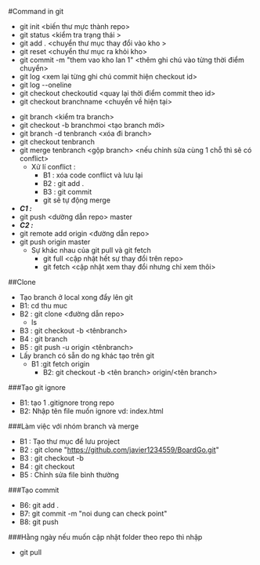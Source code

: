#Command in git 
- git init <biến thư mực thành repo>
- git status <kiểm tra trạng thái >
- git add . <chuyển thư mục thay đổi vào kho >
- git reset <chuyển thư mục ra khỏi kho>
- git commit -m "them vao kho lan 1" <thêm ghi chú vào từng thời điểm chuyển>
- git log <xem lại từng ghi chú commit hiện checkout id>
- git log --oneline 
- git checkout checkoutid <quay lại thời điểm commit theo id>
- git checkout branchname <chuyển về hiện tại>


+ git branch <kiểm tra branch>
+ git checkout -b branchmoi <tạo branch mới>
+ git branch -d tenbranch <xóa đi branch>
+ git checkout tenbranch  <di chuyen branch>
+ git merge tenbranch <gộp branch> <nếu chỉnh sửa cùng 1 chỗ thì sẽ có conflict>
    - Xử lí conflict :  
        + B1 : xóa code conflict và lưu lại
        + B2 : git add .
        + B3 : git commit 
        + git sẽ tự động merge
+ ***C1 :***
+ git push <dường dẫn repo> master
+ ***C2 :***
+ git remote add origin <đường dẫn repo>
+ git push origin master
    - Sự khác nhau của git pull và git fetch
        + git full <cập nhật hết sự thay đổi trên repo>
        + git fetch <cập nhật xem thay đổi nhưng chỉ xem thôi>

##Clone
- Tạo branch ở local xong đẩy lên git
- B1: cd thu muc
- B2 : git clone <đường dẫn repo>
    + ls <kiem tra thu muc>
- B3 : git checkout -b <tênbranch>
- B4 : git branch
- B5 : git push -u origin <tênbranch>
- Lấy branch có sẵn do ng khác tạo trên git
  - B1 :git fetch origin   
    - B2: git checkout -b <tên branch> origin/<tên branch>

###Tạo git ignore
- B1: tạo 1 .gitignore trong repo
- B2: Nhập tên file muốn ignore vd: index.html

###Làm việc với nhóm branch và merge
- B1 : Tạo thư mục để lưu project
- B2 : git clone "https://github.com/javier1234559/BoardGo.git"
- B3 : git checkout -b <hung>
- B4 : git checkout <hung>
- B5 : Chỉnh sửa file bình thường

###Tạo commit

- B6: git add .
- B7: git commit -m "noi dung can check point"
- B8: git push

###Hằng ngày nếu muốn cập nhật folder theo repo thì nhập 

- git pull 




